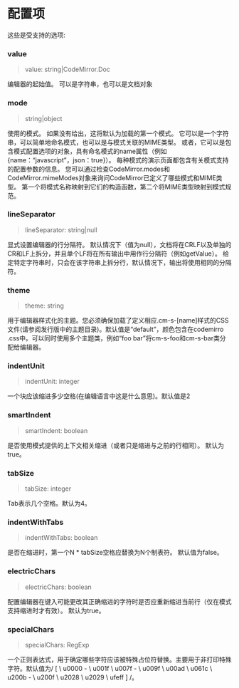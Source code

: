 # 配置项
这些是受支持的选项:  

### value
>value: string|CodeMirror.Doc    

编辑器的起始值。 可以是字符串，也可以是文档对象

### mode
> string|object  

使用的模式。 如果没有给出，这将默认为加载的第一个模式。 它可以是一个字符串，可以简单地命名模式，也可以是与模式关联的MIME类型。 或者，它可以是包含模式配置选项的对象，具有命名模式的name属性（例如{name：“javascript”，json：true}）。 每种模式的演示页面都包含有关模式支持的配置参数的信息。 您可以通过检查CodeMirror.modes和CodeMirror.mimeModes对象来询问CodeMirror已定义了哪些模式和MIME类型。 第一个将模式名称映射到它们的构造函数，第二个将MIME类型映射到模式规范。  

### lineSeparator
>lineSeparator: string|null  

显式设置编辑器的行分隔符。 默认情况下（值为null），文档将在CRLF以及单独的CR和LF上拆分，并且单个LF将在所有输出中用作行分隔符（例如getValue）。 给定特定字符串时，只会在该字符串上拆分行，默认情况下，输出将使用相同的分隔符。

### theme
>theme: string  

用于编辑器样式化的主题。您必须确保加载了定义相应.cm-s-[name]样式的CSS文件(请参阅发行版中的主题目录)。默认值是“default”，颜色包含在codemirro .css中。可以同时使用多个主题类，例如“foo bar”将cm-s-foo和cm-s-bar类分配给编辑器。  

### indentUnit
>indentUnit: integer  

一个块应该缩进多少空格(在编辑语言中这是什么意思)。默认值是2  

### smartIndent
>smartIndent: boolean  

 是否使用模式提供的上下文相关缩进（或者只是缩进与之前的行相同）。 默认为true。  
 
 ### tabSize
 >tabSize: integer  
 
Tab表示几个空格。默认为4。  

### indentWithTabs
>indentWithTabs: boolean  

是否在缩进时，第一个N * tabSize空格应替换为N个制表符。 默认值为false。

### electricChars
>electricChars: boolean  

配置编辑器在键入可能更改其正确缩进的字符时是否应重新缩进当前行（仅在模式支持缩进时才有效）。 默认为true。  

### specialChars
>specialChars: RegExp  

一个正则表达式，用于确定哪些字符应该被特殊占位符替换。主要用于非打印特殊字符。默认值为/ [ \ u0000 - \ u001f \ u007f - \ u009f \ u00ad \ u061c \ u200b - \ u200f \ u2028 \ u2029 \ ufeff ] /。  

















